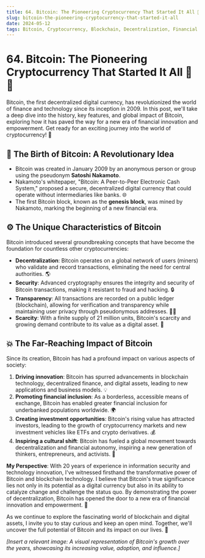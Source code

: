 ```yaml
---
title: 64. Bitcoin: The Pioneering Cryptocurrency That Started It All 🌟👑
slug: bitcoin-the-pioneering-cryptocurrency-that-started-it-all
date: 2024-05-12
tags: Bitcoin, Cryptocurrency, Blockchain, Decentralization, Financial Innovation
---
```


# 64. Bitcoin: The Pioneering Cryptocurrency That Started It All 🌟👑

Bitcoin, the first decentralized digital currency, has revolutionized the world of finance and technology since its inception in 2009. In this post, we'll take a deep dive into the history, key features, and global impact of Bitcoin, exploring how it has paved the way for a new era of financial innovation and empowerment. Get ready for an exciting journey into the world of cryptocurrency! 🚀

## 📖 The Birth of Bitcoin: A Revolutionary Idea

- Bitcoin was created in January 2009 by an anonymous person or group using the pseudonym **Satoshi Nakamoto**.
- Nakamoto's whitepaper, "Bitcoin: A Peer-to-Peer Electronic Cash System," proposed a secure, decentralized digital currency that could operate without intermediaries like banks. 🌐
- The first Bitcoin block, known as the **genesis block**, was mined by Nakamoto, marking the beginning of a new financial era.

## ⚙️ The Unique Characteristics of Bitcoin

Bitcoin introduced several groundbreaking concepts that have become the foundation for countless other cryptocurrencies:

- **Decentralization**: Bitcoin operates on a global network of users (miners) who validate and record transactions, eliminating the need for central authorities. 🌎
- **Security**: Advanced cryptography ensures the integrity and security of Bitcoin transactions, making it resistant to fraud and hacking. 🔒
- **Transparency**: All transactions are recorded on a public ledger (blockchain), allowing for verification and transparency while maintaining user privacy through pseudonymous addresses. 🕵️‍♂️
- **Scarcity**: With a finite supply of 21 million units, Bitcoin's scarcity and growing demand contribute to its value as a digital asset. 💎

## 💥 The Far-Reaching Impact of Bitcoin

Since its creation, Bitcoin has had a profound impact on various aspects of society:

1. **Driving innovation**: Bitcoin has spurred advancements in blockchain technology, decentralized finance, and digital assets, leading to new applications and business models. 💡
2. **Promoting financial inclusion**: As a borderless, accessible means of exchange, Bitcoin has enabled greater financial inclusion for underbanked populations worldwide. 🌍
3. **Creating investment opportunities**: Bitcoin's rising value has attracted investors, leading to the growth of cryptocurrency markets and new investment vehicles like ETFs and crypto derivatives. 💰
4. **Inspiring a cultural shift**: Bitcoin has fueled a global movement towards decentralization and financial autonomy, inspiring a new generation of thinkers, entrepreneurs, and activists. 🗽

**My Perspective**: With 20 years of experience in information security and technology innovation, I've witnessed firsthand the transformative power of Bitcoin and blockchain technology. I believe that Bitcoin's true significance lies not only in its potential as a digital currency but also in its ability to catalyze change and challenge the status quo. By demonstrating the power of decentralization, Bitcoin has opened the door to a new era of financial innovation and empowerment. 🔮

As we continue to explore the fascinating world of blockchain and digital assets, I invite you to stay curious and keep an open mind. Together, we'll uncover the full potential of Bitcoin and its impact on our lives. 🚀

*[Insert a relevant image: A visual representation of Bitcoin's growth over the years, showcasing its increasing value, adoption, and influence.]*